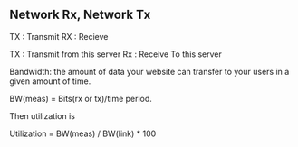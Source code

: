 ## Network Rx, Network Tx


TX : Transmit
RX : Recieve

TX : Transmit from this server
Rx : Receive To this server


Bandwidth: the amount of data your website can transfer to your users in a given amount of time.


BW(meas) = Bits(rx or tx)/time period.

Then utilization is

Utilization = BW(meas) / BW(link)  * 100

